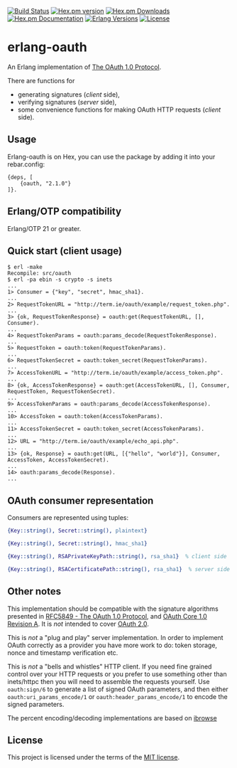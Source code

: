 [![Build Status][gh badge]][gh]
[![Hex.pm version][hexpm version]][hexpm]
[![Hex.pm Downloads][hexpm downloads]][hexpm]
[![Hex.pm Documentation][hexdocs documentation]][hexdocs]
[![Erlang Versions][erlang version badge]][gh]
[![License][license]](LICENSE.txt)

# erlang-oauth

An Erlang implementation of [The OAuth 1.0 Protocol](https://tools.ietf.org/html/rfc5849).

There are functions for 
  - generating signatures (*client* side), 
  - verifying signatures (*server* side),
  - some convenience functions for making OAuth HTTP requests (*client* side).

## Usage

Erlang-oauth is on Hex, you can use the package by adding it into your rebar.config:

    {deps, [
        {oauth, "2.1.0"}
    ]}.


## Erlang/OTP compatibility

Erlang/OTP 21 or greater.


## Quick start (client usage)

    $ erl -make
    Recompile: src/oauth
    $ erl -pa ebin -s crypto -s inets
    ...
    1> Consumer = {"key", "secret", hmac_sha1}.
    ...
    2> RequestTokenURL = "http://term.ie/oauth/example/request_token.php".
    ...
    3> {ok, RequestTokenResponse} = oauth:get(RequestTokenURL, [], Consumer).
    ...
    4> RequestTokenParams = oauth:params_decode(RequestTokenResponse).
    ...
    5> RequestToken = oauth:token(RequestTokenParams).
    ...
    6> RequestTokenSecret = oauth:token_secret(RequestTokenParams).
    ...
    7> AccessTokenURL = "http://term.ie/oauth/example/access_token.php".
    ...
    8> {ok, AccessTokenResponse} = oauth:get(AccessTokenURL, [], Consumer, RequestToken, RequestTokenSecret).
    ...
    9> AccessTokenParams = oauth:params_decode(AccessTokenResponse).
    ...
    10> AccessToken = oauth:token(AccessTokenParams).
    ...
    11> AccessTokenSecret = oauth:token_secret(AccessTokenParams).
    ...
    12> URL = "http://term.ie/oauth/example/echo_api.php".
    ...
    13> {ok, Response} = oauth:get(URL, [{"hello", "world"}], Consumer, AccessToken, AccessTokenSecret).
    ...
    14> oauth:params_decode(Response).
    ...


## OAuth consumer representation

Consumers are represented using tuples:

```erlang
{Key::string(), Secret::string(), plaintext}

{Key::string(), Secret::string(), hmac_sha1}

{Key::string(), RSAPrivateKeyPath::string(), rsa_sha1}  % client side

{Key::string(), RSACertificatePath::string(), rsa_sha1}  % server side
```


## Other notes

This implementation should be compatible with the signature algorithms
presented in [RFC5849 - The OAuth 1.0 Protocol](http://tools.ietf.org/html/rfc5849),
and [OAuth Core 1.0 Revision A](http://oauth.net/core/1.0a/). It is *not* intended
to cover [OAuth 2.0](http://oauth.net/2/).

This is *not* a "plug and play" server implementation. In order to implement OAuth
correctly as a provider you have more work to do: token storage, nonce and timestamp
verification etc.

This is *not* a "bells and whistles" HTTP client. If you need fine grained control
over your HTTP requests or you prefer to use something other than inets/httpc then you
will need to assemble the requests yourself. Use `oauth:sign/6` to generate a list of
signed OAuth parameters, and then either `oauth:uri_params_encode/1` or `oauth:header_params_encode/1`
to encode the signed parameters.

The percent encoding/decoding implementations are based on [ibrowse](https://github.com/cmullaparthi/ibrowse)


## License

This project is licensed under the terms of the [MIT license](https://opensource.org/licenses/MIT).

<!-- Badges -->
[hexpm]: https://hex.pm/packages/oauth
[hexpm version]: https://img.shields.io/hexpm/v/oauth.svg?style=flat-curcle "Hex version"
[hexpm downloads]: https://img.shields.io/hexpm/dt/oauth.svg?style=flat-curcle
[hexdocs documentation]: https://img.shields.io/badge/hex-docs-purple.svg?style=flat-curcle
[hexdocs]: https://hexdocs.pm/oauth
[gh]: https://github.com/erlangpack/erlang-oauth/actions/workflows/test.yaml
[gh badge]: https://github.com/erlangpack/erlang-oauth/workflows/Test/badge.svg
[erlang version badge]: https://img.shields.io/badge/Supported%20Erlang%2FOTP-21%20to%2023-blue.svg?style=flat-curcle
[license]: https://img.shields.io/badge/License-MIT-blue.svg "MIT"

